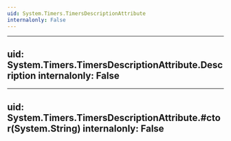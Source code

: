 ```yaml
---
uid: System.Timers.TimersDescriptionAttribute
internalonly: False
---
```


---
uid: System.Timers.TimersDescriptionAttribute.Description
internalonly: False
---

---
uid: System.Timers.TimersDescriptionAttribute.#ctor(System.String)
internalonly: False
---
